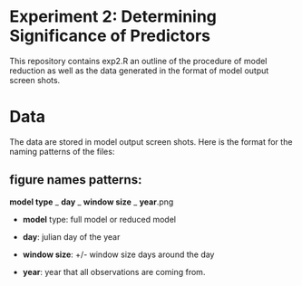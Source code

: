 # Experiment 2: Determining Significance of Predictors 

This repository contains exp2.R an outline of the procedure of model reduction
as well as the data generated in the format of model output screen shots.

# Data

The data are stored in model output screen shots. Here is the format for the naming patterns of the files:

## figure names patterns:

 **model type** _ **day** _ **window size** _ **year**.png

* **model** type: full model or reduced model

* **day**: julian day of the year

* **window size**: +/- window size days around the day 

* **year**:   year that all observations are coming from.